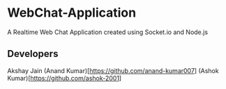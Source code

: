 # WebChat-Application
A Realtime Web Chat Application created using Socket.io and Node.js

## Developers
Akshay Jain
(Anand Kumar)[https://github.com/anand-kumar007]
(Ashok Kumar)[https://github.com/ashok-2001]
